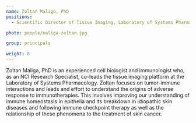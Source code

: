 ```yaml
---
name: Zoltan Maliga, PhD
positions:
  - Scientific Director of Tissue Imaging, Laboratory of Systems Pharmacology

photo: people/maliga-zoltan.jpg

group: principals

weight: 8
---
```


Zoltan Maliga, PhD is an experienced cell biologist and immunologist who, as an NCI Research Specialist, co-leads the tissue imaging platform at the Laboratory of Systems Pharmacology. Zoltan focuses on tumor-immune interactions and leads and effort to understand the origins of adverse response to immunotherapies. This involves improving our understanding of immune homeostasis in epithelia and its breakdown in idiopathic skin diseases and following immune checkpoint therapy as well as the relationship of these phenomena to the treatment of skin cancer.
